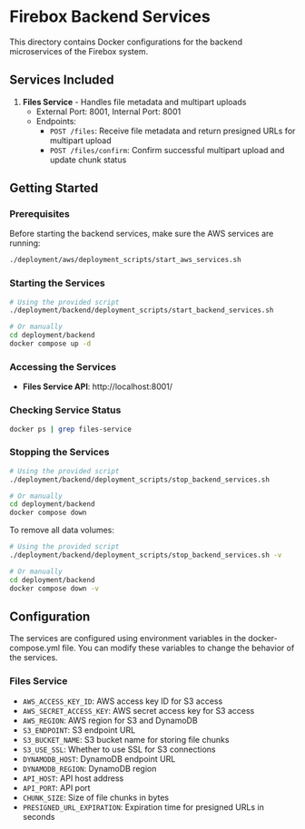 # Firebox Backend Services

This directory contains Docker configurations for the backend microservices of the Firebox system.

## Services Included

1. **Files Service** - Handles file metadata and multipart uploads
   - External Port: 8001, Internal Port: 8001
   - Endpoints:
     - `POST /files`: Receive file metadata and return presigned URLs for multipart upload
     - `POST /files/confirm`: Confirm successful multipart upload and update chunk status

## Getting Started

### Prerequisites

Before starting the backend services, make sure the AWS services are running:

```bash
./deployment/aws/deployment_scripts/start_aws_services.sh
```

### Starting the Services

```bash
# Using the provided script
./deployment/backend/deployment_scripts/start_backend_services.sh

# Or manually
cd deployment/backend
docker compose up -d
```

### Accessing the Services

- **Files Service API**: http://localhost:8001/

### Checking Service Status

```bash
docker ps | grep files-service
```

### Stopping the Services

```bash
# Using the provided script
./deployment/backend/deployment_scripts/stop_backend_services.sh

# Or manually
cd deployment/backend
docker compose down
```

To remove all data volumes:

```bash
# Using the provided script
./deployment/backend/deployment_scripts/stop_backend_services.sh -v

# Or manually
cd deployment/backend
docker compose down -v
```

## Configuration

The services are configured using environment variables in the docker-compose.yml file. You can modify these variables to change the behavior of the services.

### Files Service

- `AWS_ACCESS_KEY_ID`: AWS access key ID for S3 access
- `AWS_SECRET_ACCESS_KEY`: AWS secret access key for S3 access
- `AWS_REGION`: AWS region for S3 and DynamoDB
- `S3_ENDPOINT`: S3 endpoint URL
- `S3_BUCKET_NAME`: S3 bucket name for storing file chunks
- `S3_USE_SSL`: Whether to use SSL for S3 connections
- `DYNAMODB_HOST`: DynamoDB endpoint URL
- `DYNAMODB_REGION`: DynamoDB region
- `API_HOST`: API host address
- `API_PORT`: API port
- `CHUNK_SIZE`: Size of file chunks in bytes
- `PRESIGNED_URL_EXPIRATION`: Expiration time for presigned URLs in seconds
